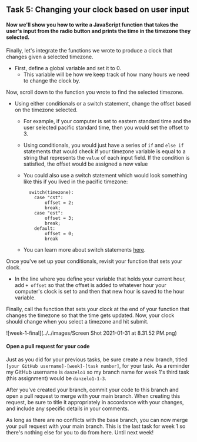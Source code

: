 ## Task 5: Changing your clock based on user input

#### Now we'll show you how to write a JavaScript function that takes the user's input from the radio button and prints the time in the timezone they selected.

Finally, let's integrate the functions we wrote to produce a clock that changes given a selected timezone.

- First, define a global variable and set it to 0.  
  - This variable will be how we keep track of how many hours we need to change the clock by.

Now, scroll down to the function you wrote to find the selected timezone. 

- Using either conditionals or a switch statement, change the offset based on the timezone selected.  

  - For example, if your computer is set to eastern standard time and the user selected pacific standard time, then you would set the offset to 3.

  - Using conditionals, you would just have a series of `if`  and `else if` statements that would check if your timezone variable is equal to a string that represents the `value` of each input field.  If the condition is satisfied, the offset would be assigned a new value

  - You could also use a switch statement which would look something like this if you lived in the pacific timezone:

    ```{javascript}
      switch(timezone):
        case "cst":
        	offset = 2;
        	break;
        case "est":
        	offset = 3;
        	break;
        default:
        	offset = 0;
        	break
    ```

  - You can learn more about switch statements [here](https://www.w3schools.com/js/js_switch.asp).

Once you've set up your conditionals, revisit your function that sets your clock.  

- In the line where you define your variable that holds your current hour, add `+ offset` so that the offset is added to whatever hour your computer's clock is set to and then that new hour is saved to the hour variable.

Finally, call the function that sets your clock at the end of your function that changes the timezone so that the time gets updated. Now, your clock should change when you select a timezone and hit submit.

![week-1-final](../../images/Screen Shot 2021-01-31 at 8.31.52 PM.png)

#### Open a pull request for your code

Just as you did for your previous tasks, be sure create a new branch, titled `[your GitHub username]-[week]-[task number]`, for your task.  As a reminder my GitHub username is `danzelo1` so my branch name for week 1's third task (this assignment) would be `danzelo1-1-3`.

After you've created your branch, commit your code to this branch and open a pull request to merge with your main branch.  When creating this request, be sure to title it appropriately in accordance with your changes, and include any specific details in your comments.

As long as there are no conflicts with the base branch, you can now merge your pull request with your main branch. This is the last task for week 1 so there's nothing else for you to do from here.  Until next week!